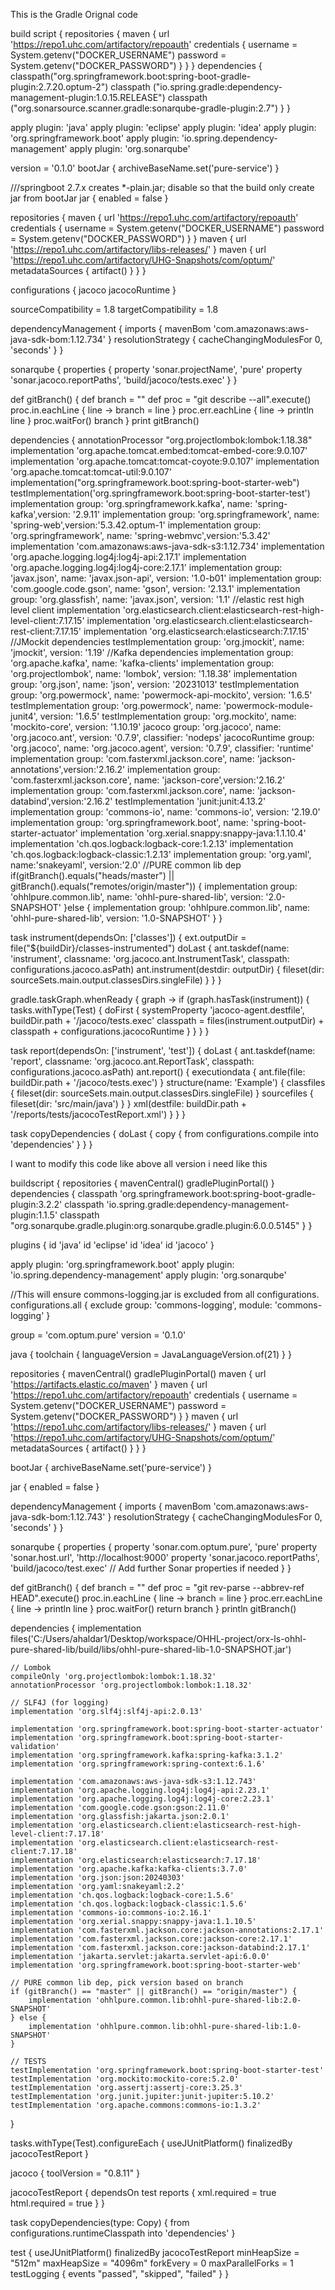 This is the Gradle Orignal code


build script {
    repositories {
        maven {
            url 'https://repo1.uhc.com/artifactory/repoauth'
            credentials {
                username = System.getenv("DOCKER_USERNAME")
                password = System.getenv("DOCKER_PASSWORD")
            }
        }
    }
    dependencies {
        classpath("org.springframework.boot:spring-boot-gradle-plugin:2.7.20.optum-2")
        classpath ("io.spring.gradle:dependency-management-plugin:1.0.15.RELEASE")
        classpath ("org.sonarsource.scanner.gradle:sonarqube-gradle-plugin:2.7")
    }
}

apply plugin: 'java'
apply plugin: 'eclipse'
apply plugin: 'idea'
apply plugin: 'org.springframework.boot'
apply plugin: 'io.spring.dependency-management'
apply plugin: 'org.sonarqube'

version =  '0.1.0'
bootJar {
    archiveBaseName.set('pure-service')
}

///springboot 2.7.x creates *-plain.jar; disable so that the build only create jar from bootJar
jar {
    enabled = false
}

repositories {
    maven {
        url 'https://repo1.uhc.com/artifactory/repoauth'
        credentials {
            username = System.getenv("DOCKER_USERNAME")
            password = System.getenv("DOCKER_PASSWORD")
        }
    }
    maven {
        url 'https://repo1.uhc.com/artifactory/libs-releases/'
    }
    maven {
        url 'https://repo1.uhc.com/artifactory/UHG-Snapshots/com/optum/'
        metadataSources {
            artifact() }
    }
}

configurations {
    jacoco
    jacocoRuntime
}

sourceCompatibility = 1.8
targetCompatibility = 1.8

dependencyManagement {
    imports {
            mavenBom 'com.amazonaws:aws-java-sdk-bom:1.12.734'
    }
    resolutionStrategy {
        cacheChangingModulesFor 0, 'seconds'
    }
}

sonarqube {
    properties {
        property 'sonar.projectName', 'pure'
        property 'sonar.jacoco.reportPaths', 'build/jacoco/tests.exec'
    }
}


def gitBranch() {
    def branch = ""
    def proc = "git describe --all".execute()
    proc.in.eachLine { line -> branch = line }
    proc.err.eachLine { line -> println line }
    proc.waitFor()
    branch
}
print gitBranch()

dependencies {
    annotationProcessor "org.projectlombok:lombok:1.18.38"
    implementation 'org.apache.tomcat.embed:tomcat-embed-core:9.0.107'
    implementation 'org.apache.tomcat:tomcat-coyote:9.0.107'
    implementation 'org.apache.tomcat:tomcat-util:9.0.107'
    implementation("org.springframework.boot:spring-boot-starter-web")
    testImplementation('org.springframework.boot:spring-boot-starter-test')
    implementation group: 'org.springframework.kafka', name: 'spring-kafka',version: '2.9.11'
    implementation group: 'org.springframework', name: 'spring-web',version:'5.3.42.optum-1'
    implementation group: 'org.springframework', name: 'spring-webmvc',version:'5.3.42'
    implementation 'com.amazonaws:aws-java-sdk-s3:1.12.734'
    implementation 'org.apache.logging.log4j:log4j-api:2.17.1'
    implementation 'org.apache.logging.log4j:log4j-core:2.17.1'
    implementation group: 'javax.json', name: 'javax.json-api', version: '1.0-b01'
    implementation group: 'com.google.code.gson', name: 'gson', version: '2.13.1'
    implementation group: 'org.glassfish', name: 'javax.json', version: '1.1'
    //elastic rest high level client
    implementation 'org.elasticsearch.client:elasticsearch-rest-high-level-client:7.17.15'
    implementation 'org.elasticsearch.client:elasticsearch-rest-client:7.17.15'
    implementation 'org.elasticsearch:elasticsearch:7.17.15'
    //JMockit dependencies
    testImplementation group: 'org.jmockit', name: 'jmockit', version: '1.19'
    //Kafka dependencies
    implementation group: 'org.apache.kafka', name: 'kafka-clients'
    implementation group: 'org.projectlombok', name: 'lombok', version: '1.18.38'
    implementation group: 'org.json', name: 'json', version: '20231013'
    testImplementation group: 'org.powermock', name: 'powermock-api-mockito', version: '1.6.5'
    testImplementation group: 'org.powermock', name: 'powermock-module-junit4', version: '1.6.5'
    testImplementation group: 'org.mockito', name: 'mockito-core', version: '1.10.19'
    jacoco group: 'org.jacoco', name: 'org.jacoco.ant', version: '0.7.9', classifier: 'nodeps'
    jacocoRuntime group: 'org.jacoco', name: 'org.jacoco.agent', version: '0.7.9', classifier: 'runtime'
    implementation group: 'com.fasterxml.jackson.core', name: 'jackson-annotations',version:'2.16.2'
    implementation group: 'com.fasterxml.jackson.core', name: 'jackson-core',version:'2.16.2'
    implementation group: 'com.fasterxml.jackson.core', name: 'jackson-databind',version:'2.16.2'
    testImplementation 'junit:junit:4.13.2'
    implementation group: 'commons-io', name: 'commons-io', version: '2.19.0'
    implementation group: 'org.springframework.boot', name: 'spring-boot-starter-actuator'
    implementation 'org.xerial.snappy:snappy-java:1.1.10.4'
    implementation 'ch.qos.logback:logback-core:1.2.13'
    implementation 'ch.qos.logback:logback-classic:1.2.13'
    implementation group: 'org.yaml', name:'snakeyaml', version:'2.0'
    //PURE common lib dep
    if(gitBranch().equals("heads/master") || gitBranch().equals("remotes/origin/master")) {
        implementation group: 'ohhlpure.common.lib', name: 'ohhl-pure-shared-lib', version: '2.0-SNAPSHOT'
    }else {
        implementation group: 'ohhlpure.common.lib', name: 'ohhl-pure-shared-lib', version: '1.0-SNAPSHOT'
    }
}

task instrument(dependsOn: ['classes']) {
    ext.outputDir = file("${buildDir}/classes-instrumented")
    doLast {
        ant.taskdef(name: 'instrument',
                classname: 'org.jacoco.ant.InstrumentTask',
                classpath: configurations.jacoco.asPath)
        ant.instrument(destdir: outputDir) {
            fileset(dir: sourceSets.main.output.classesDirs.singleFile)
        }
    }
}

gradle.taskGraph.whenReady { graph ->
    if (graph.hasTask(instrument)) {
        tasks.withType(Test) {
            doFirst {
                systemProperty 'jacoco-agent.destfile', buildDir.path + '/jacoco/tests.exec'
                classpath = files(instrument.outputDir) + classpath + configurations.jacocoRuntime
            }
        }
    }
}

task report(dependsOn: ['instrument', 'test']) {
    doLast {
        ant.taskdef(name: 'report',
                classname: 'org.jacoco.ant.ReportTask',
                classpath: configurations.jacoco.asPath)
        ant.report() {
            executiondata {
                ant.file(file: buildDir.path + '/jacoco/tests.exec')
            }
            structure(name: 'Example') {
                classfiles {
                    fileset(dir: sourceSets.main.output.classesDirs.singleFile)
                }
                sourcefiles {
                    fileset(dir: 'src/main/java')
                }
            }
            xml(destfile: buildDir.path + '/reports/tests/jacocoTestReport.xml')
        }
    }
}

task copyDependencies {
    doLast {
        copy {
            from configurations.compile
            into 'dependencies'
        }
    }
}

I want to modify this code like above all version i need like this

buildscript {
    repositories {
        mavenCentral()
        gradlePluginPortal()
    }
    dependencies {
        classpath 'org.springframework.boot:spring-boot-gradle-plugin:3.2.2'
        classpath 'io.spring.gradle:dependency-management-plugin:1.1.5'
        classpath "org.sonarqube.gradle.plugin:org.sonarqube.gradle.plugin:6.0.0.5145"
    }
}

plugins {
    id 'java'
    id 'eclipse'
    id 'idea'
    id 'jacoco'
}

apply plugin: 'org.springframework.boot'
apply plugin: 'io.spring.dependency-management'
apply plugin: 'org.sonarqube'

//This will ensure commons-logging.jar is excluded from all configurations.
configurations.all {
    exclude group: 'commons-logging', module: 'commons-logging'
}

group = 'com.optum.pure'
version = '0.1.0'

java {
    toolchain {
        languageVersion = JavaLanguageVersion.of(21)
    }
}

repositories {
    mavenCentral()
    gradlePluginPortal()
    maven {
        url 'https://artifacts.elastic.co/maven'
    }
    maven {
        url 'https://repo1.uhc.com/artifactory/repoauth'
        credentials {
            username = System.getenv("DOCKER_USERNAME")
            password = System.getenv("DOCKER_PASSWORD")
        }
    }
    maven {
        url 'https://repo1.uhc.com/artifactory/libs-releases/'
    }
    maven {
        url 'https://repo1.uhc.com/artifactory/UHG-Snapshots/com/optum/'
        metadataSources { artifact() }
    }
}

bootJar {
    archiveBaseName.set('pure-service')
}

jar {
    enabled = false
}

dependencyManagement {
    imports {
        mavenBom 'com.amazonaws:aws-java-sdk-bom:1.12.743'
    }
    resolutionStrategy {
        cacheChangingModulesFor 0, 'seconds'
    }
}

sonarqube {
    properties {
        property 'sonar.com.optum.pure', 'pure'
        property 'sonar.host.url', 'http://localhost:9000'
        property 'sonar.jacoco.reportPaths', 'build/jacoco/test.exec'
        // Add further Sonar properties if needed
    }
}

def gitBranch() {
    def branch = ""
    def proc = "git rev-parse --abbrev-ref HEAD".execute()
    proc.in.eachLine { line -> branch = line }
    proc.err.eachLine { line -> println line }
    proc.waitFor()
    return branch
}
println gitBranch()

dependencies {
    implementation files('C:/Users/ahaldar1/Desktop/workspace/OHHL-project/orx-ls-ohhl-pure-shared-lib/build/libs/ohhl-pure-shared-lib-1.0-SNAPSHOT.jar')

    // Lombok
    compileOnly 'org.projectlombok:lombok:1.18.32'
    annotationProcessor 'org.projectlombok:lombok:1.18.32'

    // SLF4J (for logging)
    implementation 'org.slf4j:slf4j-api:2.0.13'

    implementation 'org.springframework.boot:spring-boot-starter-actuator'
    implementation 'org.springframework.boot:spring-boot-starter-validation'
    implementation 'org.springframework.kafka:spring-kafka:3.1.2'
    implementation 'org.springframework:spring-context:6.1.6'

    implementation 'com.amazonaws:aws-java-sdk-s3:1.12.743'
    implementation 'org.apache.logging.log4j:log4j-api:2.23.1'
    implementation 'org.apache.logging.log4j:log4j-core:2.23.1'
    implementation 'com.google.code.gson:gson:2.11.0'
    implementation 'org.glassfish:jakarta.json:2.0.1'
    implementation 'org.elasticsearch.client:elasticsearch-rest-high-level-client:7.17.18'
    implementation 'org.elasticsearch.client:elasticsearch-rest-client:7.17.18'
    implementation 'org.elasticsearch:elasticsearch:7.17.18'
    implementation 'org.apache.kafka:kafka-clients:3.7.0'
    implementation 'org.json:json:20240303'
    implementation 'org.yaml:snakeyaml:2.2'
    implementation 'ch.qos.logback:logback-core:1.5.6'
    implementation 'ch.qos.logback:logback-classic:1.5.6'
    implementation 'commons-io:commons-io:2.16.1'
    implementation 'org.xerial.snappy:snappy-java:1.1.10.5'
    implementation 'com.fasterxml.jackson.core:jackson-annotations:2.17.1'
    implementation 'com.fasterxml.jackson.core:jackson-core:2.17.1'
    implementation 'com.fasterxml.jackson.core:jackson-databind:2.17.1'
    implementation 'jakarta.servlet:jakarta.servlet-api:6.0.0'
    implementation 'org.springframework.boot:spring-boot-starter-web'

    // PURE common lib dep, pick version based on branch
    if (gitBranch() == "master" || gitBranch() == "origin/master") {
        implementation 'ohhlpure.common.lib:ohhl-pure-shared-lib:2.0-SNAPSHOT'
    } else {
        implementation 'ohhlpure.common.lib:ohhl-pure-shared-lib:1.0-SNAPSHOT'
    }

    // TESTS
    testImplementation 'org.springframework.boot:spring-boot-starter-test'
    testImplementation 'org.mockito:mockito-core:5.2.0'
    testImplementation 'org.assertj:assertj-core:3.25.3'
    testImplementation 'org.junit.jupiter:junit-jupiter:5.10.2'
    testImplementation 'org.apache.commons:commons-io:1.3.2'
}

tasks.withType(Test).configureEach {
    useJUnitPlatform()
    finalizedBy jacocoTestReport
}

jacoco {
    toolVersion = "0.8.11"
}

jacocoTestReport {
    dependsOn test
    reports {
        xml.required = true
        html.required = true
    }
}

task copyDependencies(type: Copy) {
    from configurations.runtimeClasspath
    into 'dependencies'
}

test {
    useJUnitPlatform()
    finalizedBy jacocoTestReport
    minHeapSize = "512m"
    maxHeapSize = "4096m"
    forkEvery = 0
    maxParallelForks = 1
    testLogging {
        events "passed", "skipped", "failed"
    }
}
